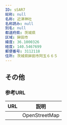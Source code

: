```yaml
---
ID: sSAR7
総称: null
名称: 近津神社
名称読み: null
別名: null
都道府県: 茨城県
区域: 鉾田市
緯度: 36.1000326
経度: 140.5467699
郵便番号: 3112118
住所: 茨城県鉾田市阿玉６６５
---
```


## その他

### 参考URL

| URL | 説明          |
| --- | ------------- |
|     | OpenStreetMap |
